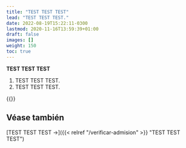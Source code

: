 ```yaml
---
title: "TEST TEST TEST"
lead: "TEST TEST TEST."
date: 2022-08-19T15:22:11-0300
lastmod: 2020-11-16T13:59:39+01:00
draft: false
images: []
weight: 150
toc: true
---
```


**TEST TEST TEST**
1. TEST TEST TEST.
2. TEST TEST TEST.

{{<note text="TEST TEST TEST.">}}
</b>


## Véase también

[TEST TEST TEST →]({{< relref "/verificar-admision" >}} "TEST TEST TEST")
</b>
